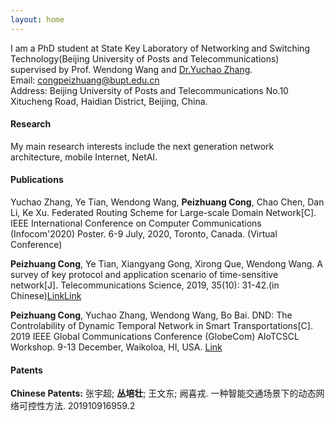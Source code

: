```yaml
---
layout: home
---
```

I am a PhD student at State Key Laboratory of Networking and Switching Technology(Beijing University of Posts and Telecommunications) supervised by Prof. Wendong Wang and [Dr.Yuchao Zhang](http://yuchaozhang.weebly.com/).  
Email: congpeizhuang@bupt.edu.cn  
Address: Beijing University of Posts and Telecommunications No.10 Xitucheng Road, Haidian District, Beijing, China.

#### Research
My main research interests include the next generation network architecture, mobile Internet, NetAI.

#### Publications
Yuchao Zhang, Ye Tian, Wendong Wang, **Peizhuang Cong**, Chao Chen, Dan Li, Ke Xu. Federated Routing Scheme for Large-scale Domain Network[C]. IEEE International Conference on Computer Communications (Infocom'2020) Poster. 6-9 July, 2020, Toronto, Canada. (Virtual Conference)

**Peizhuang Cong**, Ye Tian, Xiangyang Gong, Xirong Que, Wendong Wang. A survey of key protocol and application scenario of time-sensitive network[J]. Telecommunications Science, 2019, 35(10): 31-42.(in Chinese)[Link](http://www.infocomm-journal.com/dxkx/CN/10.11959/j.issn.1000-0801.2019227)[Link](https://ieeexplore.ieee.org/abstract/document/9162750)

**Peizhuang Cong**, Yuchao Zhang, Wendong Wang, Bo Bai. DND: The Controlability of Dynamic Temporal Network in Smart Transportations[C]. 2019 IEEE Global Communications Conference (GlobeCom) AIoTCSCL Workshop. 9-13 December, Waikoloa, HI, USA. [Link](https://ieeexplore.ieee.org/abstract/document/9024562)  

#### Patents
**Chinese Patents:**
张宇超; **丛培壮**; 王文东; 阙喜戎. 一种智能交通场景下的动态网络可控性方法. 201910916959.2
